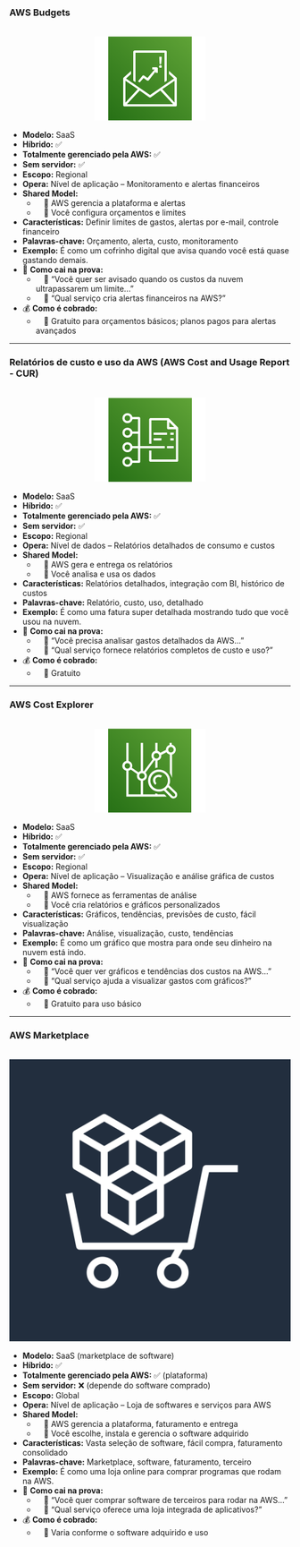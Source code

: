 ### **AWS Budgets**

<p align="center">
  <br>
  <img src="../assets/gerenciamento-financeiro-da-nuvem/budgets.png" alt="img">
</p>

- **Modelo:** SaaS
- **Híbrido:** ✅
- **Totalmente gerenciado pela AWS:** ✅
- **Sem servidor:** ✅
- **Escopo:** Regional
- **Opera:** Nível de aplicação – Monitoramento e alertas financeiros
- **Shared Model:**
  -  🔹 AWS gerencia a plataforma e alertas
  -  🔹 Você configura orçamentos e limites
- **Características:** Definir limites de gastos, alertas por e-mail, controle financeiro
- **Palavras-chave:** Orçamento, alerta, custo, monitoramento
- **Exemplo:** É como um cofrinho digital que avisa quando você está quase gastando demais.
- 📝 **Como cai na prova:**
  -  🔹 “Você quer ser avisado quando os custos da nuvem ultrapassarem um limite...”
  -  🔹 “Qual serviço cria alertas financeiros na AWS?”
- 💰 **Como é cobrado:**
  -  🔹 Gratuito para orçamentos básicos; planos pagos para alertas avançados

---

### **Relatórios de custo e uso da AWS (AWS Cost and Usage Report - CUR)**

<p align="center">
  <br>
  <img src="../assets/gerenciamento-financeiro-da-nuvem/Cost-and-UsageReport.png" alt="img">
</p>

- **Modelo:** SaaS
- **Híbrido:** ✅
- **Totalmente gerenciado pela AWS:** ✅
- **Sem servidor:** ✅
- **Escopo:** Regional
- **Opera:** Nível de dados – Relatórios detalhados de consumo e custos
- **Shared Model:**
  -  🔹 AWS gera e entrega os relatórios
  -  🔹 Você analisa e usa os dados
- **Características:** Relatórios detalhados, integração com BI, histórico de custos
- **Palavras-chave:** Relatório, custo, uso, detalhado
- **Exemplo:** É como uma fatura super detalhada mostrando tudo que você usou na nuvem.
- 📝 **Como cai na prova:**
  -  🔹 “Você precisa analisar gastos detalhados da AWS...”
  -  🔹 “Qual serviço fornece relatórios completos de custo e uso?”
- 💰 **Como é cobrado:**
  -  🔹 Gratuito

---

### **AWS Cost Explorer**

<p align="center">
  <br>
  <img src="../assets/gerenciamento-financeiro-da-nuvem/CostExplorer.png" alt="img">
</p>

- **Modelo:** SaaS
- **Híbrido:** ✅
- **Totalmente gerenciado pela AWS:** ✅
- **Sem servidor:** ✅
- **Escopo:** Regional
- **Opera:** Nível de aplicação – Visualização e análise gráfica de custos
- **Shared Model:**
  -  🔹 AWS fornece as ferramentas de análise
  -  🔹 Você cria relatórios e gráficos personalizados
- **Características:** Gráficos, tendências, previsões de custo, fácil visualização
- **Palavras-chave:** Análise, visualização, custo, tendências
- **Exemplo:** É como um gráfico que mostra para onde seu dinheiro na nuvem está indo.
- 📝 **Como cai na prova:**
  -  🔹 “Você quer ver gráficos e tendências dos custos na AWS...”
  -  🔹 “Qual serviço ajuda a visualizar gastos com gráficos?”
- 💰 **Como é cobrado:**
  -  🔹 Gratuito para uso básico

---

### **AWS Marketplace**

<p align="center">
  <br>
  <img src="../assets/gerenciamento-financeiro-da-nuvem/Marketplace.png" alt="img">
</p>

- **Modelo:** SaaS (marketplace de software)
- **Híbrido:** ✅
- **Totalmente gerenciado pela AWS:** ✅ (plataforma)
- **Sem servidor:** ❌ (depende do software comprado)
- **Escopo:** Global
- **Opera:** Nível de aplicação – Loja de softwares e serviços para AWS
- **Shared Model:**
  -  🔹 AWS gerencia a plataforma, faturamento e entrega
  -  🔹 Você escolhe, instala e gerencia o software adquirido
- **Características:** Vasta seleção de software, fácil compra, faturamento consolidado
- **Palavras-chave:** Marketplace, software, faturamento, terceiro
- **Exemplo:** É como uma loja online para comprar programas que rodam na AWS.
- 📝 **Como cai na prova:**
  -  🔹 “Você quer comprar software de terceiros para rodar na AWS...”
  -  🔹 “Qual serviço oferece uma loja integrada de aplicativos?”
- 💰 **Como é cobrado:**
  -  🔹 Varia conforme o software adquirido e uso
